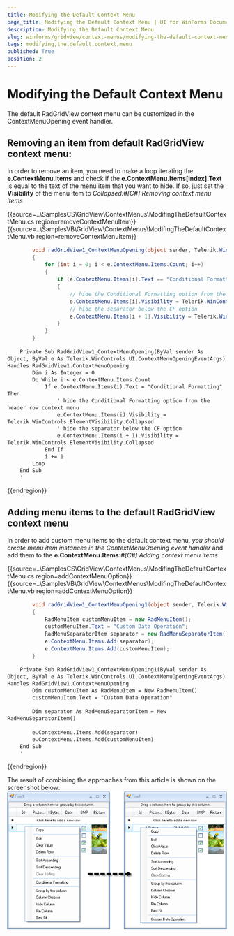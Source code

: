 ```yaml
---
title: Modifying the Default Context Menu
page_title: Modifying the Default Context Menu | UI for WinForms Documentation
description: Modifying the Default Context Menu
slug: winforms/gridview/context-menus/modifying-the-default-context-menu
tags: modifying,the,default,context,menu
published: True
position: 2
---
```


# Modifying the Default Context Menu



The default RadGridView context menu can be customized in the ContextMenuOpening event handler.



## Removing an item from default RadGridView context menu:



In order to remove an item, you need to make a loop iterating the __e.ContextMenu.Items__ and check if the __e.ContextMenu.Items[index].Text__ 
        is equal to the text of the menu item that you want to hide. If so, just set the __Visibility__ of the 
        menu item to *Collapsed:*#_[C#] Removing context menu items_

	



{{source=..\SamplesCS\GridView\ContextMenus\ModifingTheDefaultContextMenu.cs region=removeContextMenuItem}} 
{{source=..\SamplesVB\GridView\ContextMenus\ModifingTheDefaultContextMenu.vb region=removeContextMenuItem}} 

````C#
        void radGridView1_ContextMenuOpening(object sender, Telerik.WinControls.UI.ContextMenuOpeningEventArgs e)
        {
            for (int i = 0; i < e.ContextMenu.Items.Count; i++)
            {
                if (e.ContextMenu.Items[i].Text == "Conditional Formatting")
                {
                    // hide the Conditional Formatting option from the header row context menu
                    e.ContextMenu.Items[i].Visibility = Telerik.WinControls.ElementVisibility.Collapsed;
                    // hide the separator below the CF option
                    e.ContextMenu.Items[i + 1].Visibility = Telerik.WinControls.ElementVisibility.Collapsed;
                }
            }
        }
````
````VB.NET
    Private Sub RadGridView1_ContextMenuOpening(ByVal sender As Object, ByVal e As Telerik.WinControls.UI.ContextMenuOpeningEventArgs) Handles RadGridView1.ContextMenuOpening
        Dim i As Integer = 0
        Do While i < e.ContextMenu.Items.Count
            If e.ContextMenu.Items(i).Text = "Conditional Formatting" Then
                ' hide the Conditional Formatting option from the header row context menu
                e.ContextMenu.Items(i).Visibility = Telerik.WinControls.ElementVisibility.Collapsed
                ' hide the separator below the CF option
                e.ContextMenu.Items(i + 1).Visibility = Telerik.WinControls.ElementVisibility.Collapsed
            End If
            i += 1
        Loop
    End Sub
    '
````

{{endregion}} 








## Adding menu items to the default RadGridView context menu

In order to add custom menu items to the default context menu, *you should create menu item instances in the ContextMenuOpening event handler* and add them to the __e.ContextMenu.Items:__#_[C#] Adding context menu items_

	



{{source=..\SamplesCS\GridView\ContextMenus\ModifingTheDefaultContextMenu.cs region=addContextMenuOption}} 
{{source=..\SamplesVB\GridView\ContextMenus\ModifingTheDefaultContextMenu.vb region=addContextMenuOption}} 

````C#
        void radGridView1_ContextMenuOpening1(object sender, Telerik.WinControls.UI.ContextMenuOpeningEventArgs e)
        {
            RadMenuItem customMenuItem = new RadMenuItem();
            customMenuItem.Text = "Custom Data Operation";
            RadMenuSeparatorItem separator = new RadMenuSeparatorItem();
            e.ContextMenu.Items.Add(separator);
            e.ContextMenu.Items.Add(customMenuItem);
        }
````
````VB.NET
    Private Sub RadGridView1_ContextMenuOpening1(ByVal sender As Object, ByVal e As Telerik.WinControls.UI.ContextMenuOpeningEventArgs) Handles RadGridView1.ContextMenuOpening
        Dim customMenuItem As RadMenuItem = New RadMenuItem()
        customMenuItem.Text = "Custom Data Operation"

        Dim separator As RadMenuSeparatorItem = New RadMenuSeparatorItem()

        e.ContextMenu.Items.Add(separator)
        e.ContextMenu.Items.Add(customMenuItem)
    End Sub
    '
````

{{endregion}} 






The result of combining the approaches from this article is shown on the screenshot below:![gridview-context-menus-modifying-the-default-context-menu 001](images/gridview-context-menus-modifying-the-default-context-menu001.png)
